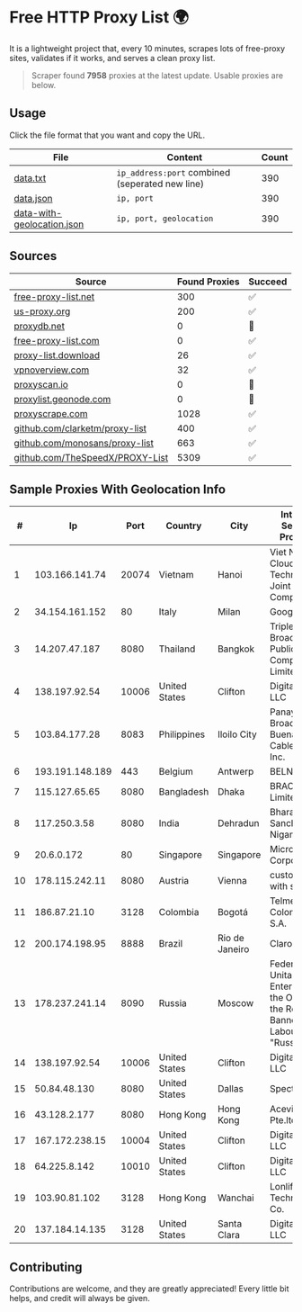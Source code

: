 
# Free HTTP Proxy List 🌍

It is a lightweight project that, every 10 minutes, scrapes lots of free-proxy sites, validates if it works, and serves a clean proxy list.


> Scraper found **7958** proxies at the latest update. Usable proxies are below.

## Usage

Click the file format that you want and copy the URL.


|File|Content|Count|
|----|-------|-----|
|[data.txt](https://raw.githubusercontent.com/themiralay/Proxy-List-World/master/data.txt)|`ip_address:port` combined (seperated new line)|390|
|[data.json](https://raw.githubusercontent.com/themiralay/Proxy-List-World/master/data.json)|`ip, port`|390|
|[data-with-geolocation.json](https://raw.githubusercontent.com/themiralay/Proxy-List-World/master/data-with-geolocation.json)|`ip, port, geolocation`|390|

## Sources

|Source|Found Proxies|Succeed|
|------|-------------|-------|
|[free-proxy-list.net](https://free-proxy-list.net)|300|✅|
|[us-proxy.org](https://www.us-proxy.org)|200|✅|
|[proxydb.net](http://proxydb.net)|0|🚫|
|[free-proxy-list.com](https://free-proxy-list.com/?page=&port=&type%5B%5D=http&type%5B%5D=https&up_time=0&search=Search)|0|✅|
|[proxy-list.download](https://www.proxy-list.download/HTTP)|26|✅|
|[vpnoverview.com](https://vpnoverview.com/privacy/anonymous-browsing/free-proxy-servers)|32|✅|
|[proxyscan.io](https://www.proxyscan.io)|0|🚫|
|[proxylist.geonode.com](https://proxylist.geonode.com/api/proxy-list?limit=300&page=1&sort_by=lastChecked&sort_type=desc&protocols=http,https)|0|🚫|
|[proxyscrape.com](https://api.proxyscrape.com/v2/?request=displayproxies&protocol=http&timeout=10000&country=all&ssl=all&anonymity=all)|1028|✅|
|[github.com/clarketm/proxy-list](https://raw.githubusercontent.com/clarketm/proxy-list/master/proxy-list-raw.txt)|400|✅|
|[github.com/monosans/proxy-list](https://raw.githubusercontent.com/monosans/proxy-list/main/proxies/http.txt)|663|✅|
|[github.com/TheSpeedX/PROXY-List](https://raw.githubusercontent.com/TheSpeedX/PROXY-List/master/http.txt)|5309|✅|


## Sample Proxies With Geolocation Info

|#|Ip|Port|Country|City|Internet Service Provider|
|-|--|----|-------|----|-------------------------|
|1|103.166.141.74|20074|Vietnam|Hanoi|Viet NAM Cloud Technology Joint Stock Company|
|2|34.154.161.152|80|Italy|Milan|Google LLC|
|3|14.207.47.187|8080|Thailand|Bangkok|Triple T Broadband Public Company Limited|
|4|138.197.92.54|10006|United States|Clifton|DigitalOcean, LLC|
|5|103.84.177.28|8083|Philippines|Iloilo City|Panay Broadband / Buenavista Cable TV., Inc.|
|6|193.191.148.189|443|Belgium|Antwerp|BELNET|
|7|115.127.65.65|8080|Bangladesh|Dhaka|BRACNet Limited|
|8|117.250.3.58|8080|India|Dehradun|Bharat Sanchar Nigam Ltd|
|9|20.6.0.172|80|Singapore|Singapore|Microsoft Corporation|
|10|178.115.242.11|8080|Austria|Vienna|customers with static IP|
|11|186.87.21.10|3128|Colombia|Bogotá|Telmex Colombia S.A.|
|12|200.174.198.95|8888|Brazil|Rio de Janeiro|Claro S.A|
|13|178.237.241.14|8090|Russia|Moscow|Federal State Unitary Enterprise of the Order of the Red Banner of Labour "Russ|
|14|138.197.92.54|10006|United States|Clifton|DigitalOcean, LLC|
|15|50.84.48.130|8080|United States|Dallas|Spectrum|
|16|43.128.2.177|8080|Hong Kong|Hong Kong|Aceville Pte.ltd|
|17|167.172.238.15|10004|United States|Clifton|DigitalOcean, LLC|
|18|64.225.8.142|10010|United States|Clifton|DigitalOcean, LLC|
|19|103.90.81.102|3128|Hong Kong|Wanchai|Lonlife Technology Co.|
|20|137.184.14.135|3128|United States|Santa Clara|DigitalOcean, LLC|



## Contributing

Contributions are welcome, and they are greatly appreciated! Every
little bit helps, and credit will always be given.

